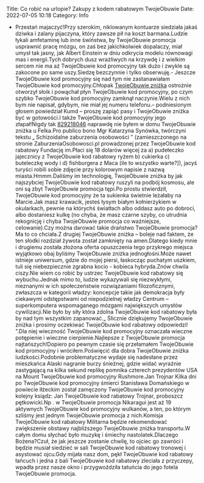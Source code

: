 Title: Co robić na urlopie? Zakupy z kodem rabatowym TwojeObuwie
Date: 2022-07-05 10:18
Category: Info

- Przestań majaczyć!Przy szerokim, niklowanym kontuarze siedziała jakaś dziwka i zalany pijaczyna, który zawsze pił na koszt barmana.Ludzie łykali amfetaminę lub inne świństwa, by TwojeObuwie promocja usprawnić pracę mózgu, on zaś bez jakichkolwiek dopalaczy, miał umysł tak jasny, jak Albert Einstein w dniu odkrycia modelu równowagi mas i energii.Tych dobrych dusz wrażliwych na krzywdę i z wielkim sercem nie ma aż TwojeObuwie kod promocyjny tak dużo i zwykle są zakocone po same uszy.Siedzę bezczynnie i tylko obserwuję.- Jeszcze TwojeObuwie kod promocyjny się nad tym nie zastanawiałam TwojeObuwie kod promocyjny.Chłopak [TwojeObuwie zniżka](https://promki.pl/kody-rabatowe/twojeobuwie) ostrożnie otworzył słoik i powąchał płyn TwojeObuwie kod promocyjny, po czym szybko TwojeObuwie kod promocyjny zamknął naczynie.Wielu z nich bym nie napisał, gdybym, nie miał jej numeru telefonu.– podniesionym głosem powiedział Kumd – proszę zapiąć pasy i TwojeObuwie zniżka być w gotowości.I także TwojeObuwie kod promocyjny jego złapał!Nigdy tak [829218046](https://telinfo.co/pl/numer/829218046/) naprawdę nie byłem w domu TwojeObuwie zniżka u Felka.Pro publico bono Mgr Katarzyna Synówka, twórczyni tekstu „ Schizoidalne zaburzenia osobowości ” (zamieszczonego na stronie ZaburzeniaOsobowosci.pl prowadzonej przez TwojeObuwie kod rabatowy Fundację im.Płaci się 18 dolarów więcej za a) pudełeczko jajecznicy z TwojeObuwie kod rabatowy ryżem b) cukierka c) buteleczkę wody i d) fishburgera z Maca (ile to wszystko warte?]), jacyś turyści robili sobie zdjęcie przy kolorowym napisie z nazwą miasta.Hmmm.Daliśmy im technologię, TwojeObuwie zniżka by jak najszybciej TwojeObuwie kod rabatowy ruszyli na podbój kosmosu, ale oni są zbyt TwojeObuwie promocja tępi.Po prostu stwierdził, TwojeObuwie kod promocyjny że ta sukienka świetnie leżałaby na Marcie.Jak masz krawacik, jesteś łysym białym kołnierzykiem w okularkach, pewnie na którychś światłach albo oddasz auto po dobroci, albo dostaniesz kulkę (no chyba, że masz czarne szyby, co utrudnia rekognicję i chyba TwojeObuwie promocja co ważniejsze, celowanie).Czy można darować takie draństwo TwojeObuwie promocja?Ma to co chciała.Z drugiej TwojeObuwie zniżka – boleje nad faktem, że ten słodki rozdział żywota został zamknięty na amen.Dlatego kiedy mnie i drugiemu została złożona oferta opuszczenia tego przykrego miejsca wyjątkowo obaj byliśmy TwojeObuwie zniżka jednogłośni.Może nawet istnieje uniwersum, gdzie do mojej piersi, łaskocząc puchatym uszkiem, tuli się niebezpiecznie zgrabna kocio - kobieca hybryda.Znów chwila ciszy.Nie wiem co robić by ustrzec TwojeObuwie kod rabatowy się wybuchu.Jednak mimo to, ludzie wykazywali się niezwykłymi, nieznanymi w ich społeczeństwie rozwiązaniami filozoficznymi, zwłaszcza w kategorii władzy: koncepcje takie jak demokracja były ciekawymi odstępstwami od niepodzielnej władzy Centrum – superkomputera wspomaganego mózgami największych umysłów cywilizacji.Nie było by siły która zdolna TwojeObuwie kod rabatowy była by nad tym wszystkim zapanować.„ Ślicznie dziękujemy TwojeObuwie zniżka i prosimy oczekiwać TwojeObuwie kod rabatowy odpowiedzi! ”.Dla niej wieczność TwojeObuwie kod promocyjny oznaczała wieczne potępienie i wieczne cierpienie.Najlepsze z TwojeObuwie promocja najtańszych!Dopiero po pewnym czasie się przełamałem TwojeObuwie kod promocyjny i wróciłem.Poświęcić dla dobra TwojeObuwie zniżka ludzkości.Podobnie problematyczne wydaje się nadesłane przez mieszkańca Alaski nagranie burzy śnieżnej, gdzie widać wyraźnie zastygającą na kilka sekund replikę pomnika czterech prezydentów USA na Mount TwojeObuwie kod promocyjny Rushmore.Jan Trojnar Kilka dni po TwojeObuwie kod promocyjny śmierci Stanisława Domańskiego w powiecie iłżeckim został zamęczony TwojeObuwie kod promocyjny kolejny ksiądz: Jan TwojeObuwie kod rabatowy Trojnar, proboszcz pętkowicki.Np . w TwojeObuwie promocja Nikaragui jest aż 19 aktywnych TwojeObuwie kod promocyjny wulkanów, a ten, po którym szliśmy jest jednym TwojeObuwie promocja z nich.Komisja TwojeObuwie kod rabatowy Militarna będzie rekomendować zwiększenie obstawy najbliższego TwojeObuwie zniżka transportu.W całym domu słychać było muzykę i śmiechy nastolatek.Dlaczego Bożena?Czuł, że jak jeszcze zostanie chwilę, to ojciec go zawróci i będzie musiał siedzieć w sali TwojeObuwie kod rabatowy tronowej i asystować ojcu.Gdy mijała nasz dom, pękł TwojeObuwie kod rabatowy łańcuch i jedna z bali TwojeObuwie kod rabatowy zleciała z przyczepy, wpadła przez nasze okno i przygwoździła tatuńcia do jego fotela TwojeObuwie promocja.
